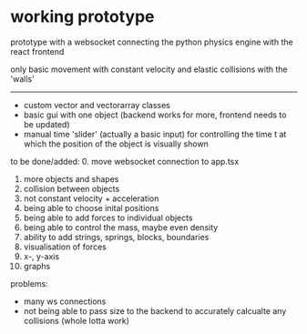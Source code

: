 working prototype
================================================================

prototype with a websocket connecting the python physics engine with the react frontend

only basic movement with constant velocity and elastic collisions with the 'walls'

---

- custom vector and vectorarray classes
- basic gui with one object (backend works for more, frontend needs to be 
updated)
- manual time 'slider' (actually a basic input) for controlling the time t 
at which the position of the object is visually shown


to be done/added:
0. move websocket connection to app.tsx
1. more objects and shapes
2. collision between objects
3. not constant velocity + acceleration
4. being able to choose inital positions
5. being able to add forces to individual objects
6. being able to control the mass, maybe even density
7. ability to add strings, springs, blocks, boundaries
8. visualisation of forces
9. x-, y-axis 
10. graphs 

problems:
* many ws connections
* not being able to pass size to the backend to accurately calcualte any 
collisions (whole lotta work)


